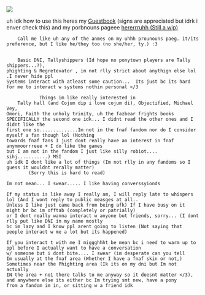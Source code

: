 

<!--
**12d94m/12d94m** is a ✨ _special_ ✨ repository because its `README.md` (this file) appears on your GitHub profile.

Here are some ideas to get you started:

- 🔭 I’m currently working on ...
- 🌱 I’m currently learning ...
- 👯 I’m looking to collaborate on ...
- 🤔 I’m looking for help with ...
- 💬 Ask me about ...
- 📫 How to reach me: ...
- 😄 Pronouns: ...
- ⚡ Fun fact: ...
-->
![](https://i.pinimg.com/564x/a4/39/05/a43905768a19187f815605144479cb36.jpg)

uh idk how to use this heres my
[Guestbook](https://batscythe.123guestbook.com/) 
(signs are appreciated but idrk i enver check this) 
and my porbnouns pageee [hererrruhh (Still a wip)](https://en.pronouns.page/@Buddyhawley)

		Call me like uh any of the anmes on my uhhh prounouns paeg. it/its preference, but I like he/they too (no she/her, ty.) :3 


		Basic DNI, Tallyshippers (Id hope no ponytown players are Tally shippers...?), 
	phighting & Regretevator , im not rlly strict about anythign else lol .I never hide ppl
 	Systems interact with atleast some caution...  Its just bc its hard for me to interact w systems nothin personal </3

				Things im like really interested in
		Tally hall (and Cojum dip i love cojum di), Objectified, Michael Vey, 
  	Omori, Faith the unholy trinity, uh the fazbear frights books SPECIFICALLY the second one idk... I didnt read the other ones and I didnt like the 
  	first one so..............Im not in the fnaf fandom nor do I consider myself a fan though lol (Nothing
   	towards fnaf fans I just dont really have an interest in fnaf anymmoorrreee + I do like the games
    but I am not in the fandom I just like silly robiot.... sihj...........) MSI 
 	uh idk I dont like a lot of things (Im not rlly in any fandoms so I guess it wouldnt rerally matter)
	   		(Sorry this is hard to read)
      
 	Im not mean... I swear..... I like having converssyionds
	
	If my status is like away I really am, I will reply late to whispers lol (And I wont reply to public measges at all.. 
 	Unless I like just came back from being afk) If I have busy on it might br bc im offtab (completely or patrially)
	or I dont really wanna interact w anyone but friends, sorry... (I dont rlly put like DNI in my name mostly
 	bc im lazy and I know ppl arent going to listen (Not saying that people interact w me a lot but its happened) 

	If you interact t with me I miggghhht be mean bc i need to warm up to ppl before I actually want to have a conversation
 	w/ someone but i dont bite.... I swear (im desperate can you tell
	Im usually at the fnaf area (Whether I have a fnaf skin or not,) Sometimes near the Phighting area (Ik its on my dni but Im not actually
 	IN the area + no1 there talks to me anyway so it doesnt matter </3), and anywhere else its either bc Im trying smt new, have a pony
  	from a fandom im in, or sitting w a friend idk
